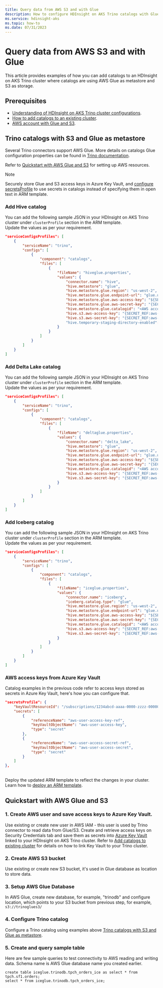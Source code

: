 ```yaml
---
title: Query data from AWS S3 and with Glue
description: How to configure HDInsight on AKS Trino catalogs with Glue as metastore
ms.service: hdinsight-aks
ms.topic: how-to
ms.date: 07/31/2023
---
```



# Query data from AWS S3 and with Glue
This article provides examples of how you can add catalogs to an HDInsight on AKS Trino cluster where catalogs are using AWS Glue as metastore and S3 as storage.

## Prerequisites

* [Understanding of HDInsight on AKS Trino cluster configurations](./trino-service-configuration.md).
* [How to add catalogs to an existing cluster](./trino-add-catalogs.md).
* [AWS account with Glue and S3](./trino-catalog-glue.md#quickstart-with-aws-glue-and-s3).

## Trino catalogs with S3 and Glue as metastore
Several Trino connectors support AWS Glue. More details on catalogs Glue configuration properties can be found in [Trino documentation](https://trino.io/docs/410/connector/hive.html#aws-glue-catalog-configuration-properties).

Refer to [Quickstart with AWS Glue and S3](./trino-catalog-glue.md#quickstart-with-aws-glue-and-s3) for setting up AWS resources.


> [!NOTE]
>
> Securely store Glue and S3 access keys in Azure Key Vault, and [configure secretsProfile](./trino-add-catalogs.md) to use secrets in catalogs instead of specifying them in open text in ARM template.


### Add Hive catalog

You can add the following sample JSON in your HDInsight on AKS Trino cluster under `clusterProfile` section in the ARM template. 
<br>Update the values as per your requirement.

```json
"serviceConfigsProfiles": [
    {
        "serviceName": "trino",
        "configs": [
            {
                "component": "catalogs",
                "files": [
                    {
                        "fileName": "hiveglue.properties",
                        "values": {
                            "connector.name": "hive",
                            "hive.metastore": "glue",
                            "hive.metastore.glue.region": "us-west-2",
                            "hive.metastore.glue.endpoint-url": "glue.us-west-2.amazonaws.com",
                            "hive.metastore.glue.aws-access-key": "${SECRET_REF:aws-user-access-key-ref}",
                            "hive.metastore.glue.aws-secret-key": "{SECRET_REF:aws-user-access-secret-ref}",
                            "hive.metastore.glue.catalogid": "<AWS account ID>",
                            "hive.s3.aws-access-key": "{SECRET_REF:aws-user-access-key-ref}",
                            "hive.s3.aws-secret-key": "{SECRET_REF:aws-user-access-secret-ref}"
                            "hive.temporary-staging-directory-enabled": "false"
                        }
                    }
                ]
            }
        ]
    }
]
```

### Add Delta Lake catalog

You can add the following sample JSON in your HDInsight on AKS Trino cluster under `clusterProfile` section in the ARM template. 
<br>Update the values as per your requirement.

```json
"serviceConfigsProfiles": [
    {
        "serviceName": "trino",
        "configs": [
            {
                "component": "catalogs",
                "files": [
                    {
                        "fileName": "deltaglue.properties",
                        "values": {
                            "connector.name": "delta_lake",
                            "hive.metastore": "glue",
                            "hive.metastore.glue.region": "us-west-2",
                            "hive.metastore.glue.endpoint-url": "glue.us-west-2.amazonaws.com",
                            "hive.metastore.glue.aws-access-key": "${SECRET_REF:aws-user-access-key-ref}",
                            "hive.metastore.glue.aws-secret-key": "{SECRET_REF:aws-user-access-secret-ref}",
                            "hive.metastore.glue.catalogid": "<AWS account ID>",
                            "hive.s3.aws-access-key": "{SECRET_REF:aws-user-access-key-ref}",
                            "hive.s3.aws-secret-key": "{SECRET_REF:aws-user-access-secret-ref}"
                        }
                    }
                ]
            }
        ]
    }
]
```

### Add Iceberg catalog
You can add the following sample JSON in your HDInsight on AKS Trino cluster under `clusterProfile` section in the ARM template. 
<br>Update the values as per your requirement.

```json
"serviceConfigsProfiles": [
    {
        "serviceName": "trino",
        "configs": [
            {
                "component": "catalogs",
                "files": [
                    {
                        "fileName": "iceglue.properties",
                        "values": {
                            "connector.name": "iceberg",
                            "iceberg.catalog.type": "glue",
                            "hive.metastore.glue.region": "us-west-2",
                            "hive.metastore.glue.endpoint-url": "glue.us-west-2.amazonaws.com",
                            "hive.metastore.glue.aws-access-key": "${SECRET_REF:aws-user-access-key-ref}",
                            "hive.metastore.glue.aws-secret-key": "{SECRET_REF:aws-user-access-secret-ref}",
                            "hive.metastore.glue.catalogid": "<AWS account ID>",
                            "hive.s3.aws-access-key": "{SECRET_REF:aws-user-access-key-ref}",
                            "hive.s3.aws-secret-key": "{SECRET_REF:aws-user-access-secret-ref}"
                        }
                    }
                ]
            }
        ]
    }
]
```

### AWS access keys from Azure Key Vault
Catalog examples in the previous code  refer to access keys stored as secrets in Azure Key Vault, here's how you can configure that.
```json
"secretsProfile": {
    "keyVaultResourceId": "/subscriptions/1234abcd-aaaa-0000-zzzz-000000000000/resourceGroups/trino-rp/providers/Microsoft.KeyVault/vaults/trinoakv",
    "secrets": [
        {
            "referenceName": "aws-user-access-key-ref",
            "keyVaultObjectName": "aws-user-access-key",
            "type": "secret"
        },
        {
            "referenceName": "aws-user-access-secret-ref",
            "keyVaultObjectName": "aws-user-access-secret",
            "type": "secret"
        }
    ]
},
```

<br>Deploy the updated ARM template to reflect the changes in your cluster. Learn how to [deploy an ARM template](/azure/azure-resource-manager/templates/deploy-portal).

## Quickstart with AWS Glue and S3
### 1. Create AWS user and save access keys to Azure Key Vault.
Use existing or create new user in AWS IAM - this user is used by Trino connector to read data from Glue/S3. Create and retrieve access keys on Security Credentials tab and save them as secrets into [Azure Key Vault](https://learn.microsoft.com/azure/key-vault/secrets/about-secrets) linked to your HDInsight on AKS Trino cluster. Refer to [Add catalogs to existing cluster](./trino-add-catalogs.md) for details on how to link Key Vault to your Trino cluster.

### 2. Create AWS S3 bucket
Use existing or create new S3 bucket, it's used in Glue database as location to store data.

### 3. Setup AWS Glue Database
In AWS Glue, create new database, for example, "trinodb" and configure location, which points to your S3 bucket from previous step, for example, `s3://trinoglues3/`

### 4. Configure Trino catalog
Configure a Trino catalog using examples above [Trino catalogs with S3 and Glue as metastore](./trino-catalog-glue.md#trino-catalogs-with-s3-and-glue-as-metastore).

### 5. Create and query sample table
Here are few sample queries to test connectivity to AWS reading and writing data. Schema name is AWS Glue database name you created earlier.
```
create table iceglue.trinodb.tpch_orders_ice as select * from tpch.sf1.orders;
select * from iceglue.trinodb.tpch_orders_ice;
```
